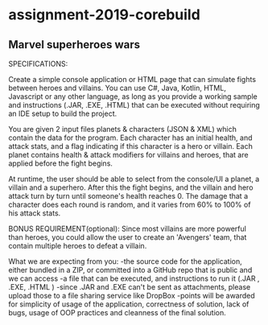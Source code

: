 # assignment-2019-corebuild

Marvel superheroes wars
-----------------------
SPECIFICATIONS:

Create a simple console application or HTML page that can simulate fights between heroes and villains.
You can use C#, Java, Kotlin, HTML, Javascript or any other language, as long as you provide a working sample and instructions (.JAR, .EXE, .HTML) that can be executed
without requiring an IDE setup to build the project.

You are given 2 input files planets & characters (JSON & XML) which contain the data for the program.
Each character has an initial health, and attack stats, and a flag indicating if this character is a hero or villain.
Each planet contains health & attack modifiers for villains and heroes, that are applied before the fight begins.

At runtime, the user should be able to select from the console/UI a planet, a villain and a superhero.
After this the fight begins, and the villain and hero attack turn by turn until someone's health reaches 0.
The damage that a character does each round is random, and it varies from 60% to 100% of his attack stats.

BONUS REQUIREMENT(optional):
Since most villains are more powerful than heroes, you could allow the user to create an 'Avengers' team, that contain multiple heroes to defeat a villain.



What we are expecting from you:
-the source code for the application, either bundled in a ZIP, or committed into a GitHub repo that is public and we can access
-a file that can be executed, and instructions to run it (.JAR , .EXE, .HTML )
-since .JAR and .EXE can't be sent as attachments, please upload those to a file sharing service like DropBox
-points will be awarded for simplicity of usage of the application, correctness of solution, lack of bugs, usage of OOP practices and cleanness of the final solution.
